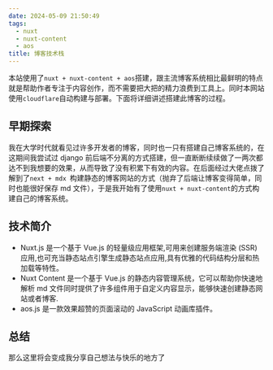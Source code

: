 ```yaml
---
date: 2024-05-09 21:50:49
tags:
  - nuxt
  - nuxt-content
  - aos
title: 博客技术栈
---
```


本站使用了`nuxt + nuxt-content + aos`搭建，跟主流博客系统相比最鲜明的特点就是帮助作者专注于内容创作，而不需要把大把的精力浪费到工具上。同时本网站使用`cloudflare`自动构建与部署。下面将详细讲述搭建此博客的过程。

## 早期探索

我在大学时代就看见过许多开发者的博客，同时也一只有搭建自己博客系统的，在这期间我尝试过 django 前后端不分离的方式搭建，但一直断断续续做了一两次都达不到我想要的效果，从而导致了没有积累下有效的内容。在后面经过大佬点拨了解到了`next + mdx `构建静态的博客网站的方式（抛弃了后端让博客变得简单，同时也能很好保存 md 文件），于是我开始有了使用`nuxt + nuxt-content`的方式构建自己的博客系统。

## 技术简介

- Nuxt.js 是一个基于 Vue.js 的轻量级应用框架,可用来创建服务端渲染 (SSR) 应用,也可充当静态站点引擎生成静态站点应用,具有优雅的代码结构分层和热加载等特性。
- Nuxt Content 是一个基于 Vue.js 的静态内容管理系统，它可以帮助你快速地解析 md 文件同时提供了许多组件用于自定义内容显示，能够快速创建静态网站或者博客.
- aos.js 是一款效果超赞的页面滚动的 JavaScript 动画库插件。

## 总结

那么这里将会变成我分享自己想法与快乐的地方了
